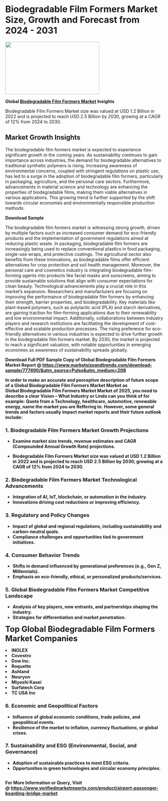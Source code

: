 <H1>Biodegradable Film Formers Market Size, Growth and Forecast from 2024 - 2031</H1><img class="aligncenter size-medium wp-image-584254" src="https://thirdeyenews.in/wp-content/uploads/2024/09/Global-Market-Research-300x168.jpeg" alt="" width="300" height="168" /><p><strong>Global&nbsp;<a href="https://www.marketsizeandtrends.com/download-sample/777490/&amp;utm_source=Pulse&amp;utm_medium=208">Biodegradable Film Formers Market</a> Insights</strong></p><p>Biodegradable Film Formers Market size was valued at USD 1.2 Billion in 2022 and is projected to reach USD 2.5 Billion by 2030, growing at a CAGR of 12% from 2024 to 2030.</p><p><h2>Market Growth Insights</h2> <p>The biodegradable film formers market is expected to experience significant growth in the coming years. As sustainability continues to gain importance across industries, the demand for biodegradable alternatives to traditional synthetic polymers is rising. Increasing awareness of environmental concerns, coupled with stringent regulations on plastic use, has led to a surge in the adoption of biodegradable film formers, particularly in packaging, agriculture, and the personal care sectors. Furthermore, advancements in material science and technology are enhancing the properties of biodegradable films, making them viable alternatives in various applications. This growing trend is further supported by the shift towards circular economies and environmentally responsible production methods.</p> <p><strong>Download Sample</strong></p> <p>The biodegradable film formers market is witnessing strong growth, driven by multiple factors such as increased consumer demand for eco-friendly products and the implementation of government regulations aimed at reducing plastic waste. In packaging, biodegradable film formers are increasingly being used to replace conventional plastics in food packaging, single-use wraps, and protective coatings. The agricultural sector also benefits from these innovations, as biodegradable films offer efficient alternatives for crop protection and soil health management. Moreover, the personal care and cosmetics industry is integrating biodegradable film-forming agents into products like facial masks and sunscreens, aiming to provide sustainable solutions that align with consumer expectations for clean beauty. Technological advancements play a crucial role in this market’s expansion. Researchers and manufacturers are focusing on improving the performance of biodegradable film formers by enhancing their strength, barrier properties, and biodegradability. Key materials like plant-based polymers, such as polylactic acid (PLA) and starch derivatives, are gaining traction for film-forming applications due to their renewability and low environmental impact. Additionally, collaborations between industry players and research institutions are facilitating the development of cost-effective and scalable production processes. The rising preference for eco-friendly alternatives in various industries is expected to drive further growth in the biodegradable film formers market. By 2030, the market is projected to reach a significant valuation, with notable opportunities in emerging economies as awareness of sustainability spreads globally.</p> <p><strong></p><p><span class=""><strong>Download Full PDF Sample Copy of Global Biodegradable Film Formers Market Report</strong> @ <a href="https://www.marketsizeandtrends.com/download-sample/777490/&amp;utm_source=Pulse&amp;utm_medium=208" target="_blank">https://www.marketsizeandtrends.com/download-sample/777490/&amp;utm_source=Pulse&amp;utm_medium=208</a></span></p><p>In order to make an accurate and perceptive description of future scope of a Global&nbsp;Biodegradable Film Formers Market Market as Global&nbsp;Biodegradable Film Formers Market Market of 2025, you need to describe a clear Vision &ndash; What Industry or Linda can you think of for example: Quote from a Technology, healthcare, automotive, renewable energy, name the market you are Reffering to. However, some general trends and factors usually impact market reports and their future outlook include:</p><h3>1.&nbsp;<strong>Biodegradable Film Formers Market Growth Projections</strong></h3><ul><li>Examine market size trends, revenue estimates and CAGR (Compounded Annual Growth Rate) projections.</li><li><p>Biodegradable Film Formers Market size was valued at USD 1.2 Billion in 2022 and is projected to reach USD 2.5 Billion by 2030, growing at a CAGR of 12% from 2024 to 2030.</p></li></ul><h3>2.&nbsp;<strong>Biodegradable Film Formers Market Technological Advancements</strong></h3><ul><li>Integration of AI, IoT, blockchain, or automation in the industry.</li><li>Innovations driving cost reductions or improving efficiency.</li></ul><h3>3.&nbsp;<strong>Regulatory and Policy Changes</strong></h3><ul><li>Impact of global and regional regulations, including sustainability and carbon-neutral goals.</li><li>Compliance challenges and opportunities tied to government initiatives.</li></ul><h3>4.&nbsp;<strong>Consumer Behavior Trends</strong></h3><ul><li>Shifts in demand influenced by generational preferences (e.g., Gen Z, Millennials).</li><li>Emphasis on eco-friendly, ethical, or personalized products/services.</li></ul><h3>5.&nbsp;<strong>Global Biodegradable Film Formers Market Competitive Landscape</strong></h3><ul><li>Analysis of key players, new entrants, and partnerships shaping the industry.</li><li>Strategies for differentiation and market penetration.</li></ul><p data-pm-slice="1 1 []"><span style="color: inherit; font-family: inherit; font-size: 25px;">Top Global Biodegradable Film Formers Market Companies</span></p><div class="" data-test-id=""><p><li>INOLEX</li><li> Covestro</li><li> Dow Inc.</li><li> Roquette</li><li> Ashland</li><li> Nouryon</li><li> Miyoshi Kasei</li><li> Surfatech Corp</li><li> TC USA Inc</li></p></div><h3>6.&nbsp;<strong>Economic and Geopolitical Factors</strong></h3><ul><li>Influence of global economic conditions, trade policies, and geopolitical events.</li><li>Resilience of the market to inflation, currency fluctuations, or global crises.</li></ul><h3>7.&nbsp;<strong>Sustainability and ESG (Environmental, Social, and Governance)</strong></h3><ul><li>Adoption of sustainable practices to meet ESG criteria.</li><li>Opportunities in green technologies and circular economy principles.</li></ul><h2><strong style="font-size: 14px;">For More Information or Query, Visit @&nbsp;</strong><a style="background-color: #ffffff; font-size: 14px;" href="https://www.marketsizeandtrends.com/report/biodegradable-film-formers-market/" target="_blank">https://www.verifiedmarketreports.com/product/airport-passenger-boarding-bridge-market</a></h2>
